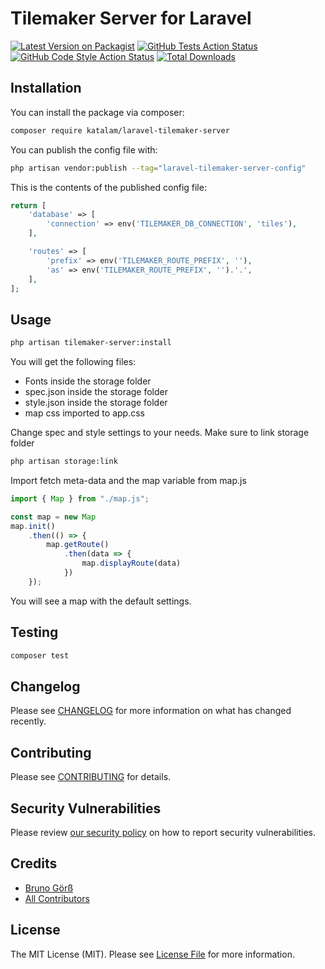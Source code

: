 # Tilemaker Server for Laravel

[![Latest Version on Packagist](https://img.shields.io/packagist/v/katalam/laravel-tilemaker-server.svg?style=flat-square)](https://packagist.org/packages/katalam/laravel-tilemaker-server)
[![GitHub Tests Action Status](https://img.shields.io/github/actions/workflow/status/katalam/laravel-tilemaker-server/run-tests.yml?branch=main&label=tests&style=flat-square)](https://github.com/katalam/laravel-tilemaker-server/actions?query=workflow%3Arun-tests+branch%3Amain)
[![GitHub Code Style Action Status](https://img.shields.io/github/actions/workflow/status/katalam/laravel-tilemaker-server/fix-php-code-style-issues.yml?branch=main&label=code%20style&style=flat-square)](https://github.com/katalam/laravel-tilemaker-server/actions?query=workflow%3A"Fix+PHP+code+style+issues"+branch%3Amain)
[![Total Downloads](https://img.shields.io/packagist/dt/katalam/laravel-tilemaker-server.svg?style=flat-square)](https://packagist.org/packages/katalam/laravel-tilemaker-server)

## Installation

You can install the package via composer:

```bash
composer require katalam/laravel-tilemaker-server
```

You can publish the config file with:

```bash
php artisan vendor:publish --tag="laravel-tilemaker-server-config"
```

This is the contents of the published config file:

```php
return [
    'database' => [
        'connection' => env('TILEMAKER_DB_CONNECTION', 'tiles'),
    ],

    'routes' => [
        'prefix' => env('TILEMAKER_ROUTE_PREFIX', ''),
        'as' => env('TILEMAKER_ROUTE_PREFIX', '').'.',
    ],
];
```

## Usage
```bash
php artisan tilemaker-server:install
```
You will get the following files:
* Fonts inside the storage folder
* spec.json inside the storage folder
* style.json inside the storage folder
* map css imported to app.css

Change spec and style settings to your needs.
Make sure to link storage folder
```bash
php artisan storage:link
```

Import fetch meta-data and the map variable from map.js
```js
import { Map } from "./map.js";

const map = new Map
map.init()
    .then(() => {
        map.getRoute()
            .then(data => {
                map.displayRoute(data)
            })
    });
```
You will see a map with the default settings.

## Testing

```bash
composer test
```

## Changelog

Please see [CHANGELOG](CHANGELOG.md) for more information on what has changed recently.

## Contributing

Please see [CONTRIBUTING](CONTRIBUTING.md) for details.

## Security Vulnerabilities

Please review [our security policy](../../security/policy) on how to report security vulnerabilities.

## Credits

- [Bruno Görß](https://github.com/Katalam)
- [All Contributors](../../contributors)

## License

The MIT License (MIT). Please see [License File](LICENSE.md) for more information.
